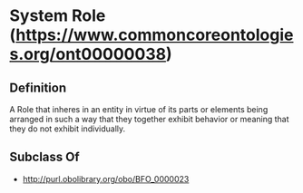 # System Role (https://www.commoncoreontologies.org/ont00000038)

## Definition
A Role that inheres in an entity in virtue of its parts or elements being arranged in such a way that they together exhibit behavior or meaning that they do not exhibit individually.

## Subclass Of
- http://purl.obolibrary.org/obo/BFO_0000023

